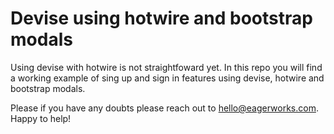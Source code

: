 # Devise using hotwire and bootstrap modals

Using devise with hotwire is not straightfoward yet. In this repo you will find a working example of sing up and sign in features using devise, hotwire and bootstrap modals.

Please if you have any doubts please reach out to [hello@eagerworks.com](mailto:hello@eagerworks.com).
Happy to help!

